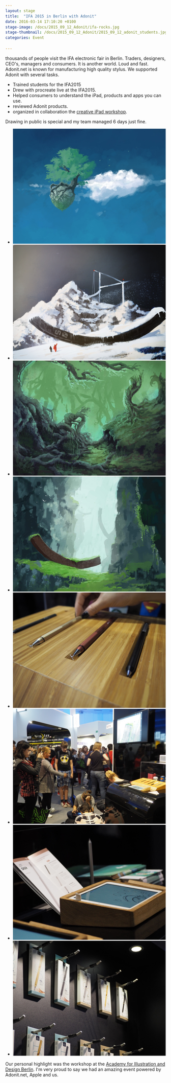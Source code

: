 ```yaml
---
layout: stage
title:  "IFA 2015 in Berlin with Adonit"
date: 2016-03-14 17:10:20 +0100
stage-image: /docs/2015_09_12_Adonit/ifa-rocks.jpg
stage-thumbnail: /docs/2015_09_12_Adonit/2015_09_12_adonit_students.jpg
categories: Event

---
```


thousands of people visit the IFA electronic fair in Berlin. Traders, designers, CEO's, managers and consumers. It is another world. Loud and fast. Adonit.net is known for manufacturing high quality stylus. We supported Adonit with several tasks.

* Trained students for the IFA2015
* Drew with procreate live at the IFA2015.
* Helped consumers to understand the iPad, products and apps you can use.
* reviewed Adonit products.
* organized in collaboration the <a href="/workshop/2015/08/13/organizing-a-creative-ipad-workshop.html">creative iPad workshop</a>.


Drawing in public is special and my team managed 6 days just fine.

<ul class="gallery grid">
<li><img class="gallery" src="/docs/2015_09_12_Adonit/thumb_IMG_2741_1024.jpg" /></li>
<li><img class="gallery" src="/docs/2015_09_12_Adonit/21285957461_e0b849f946_k.jpg" /></li>
<li><img class="gallery" src="/docs/2015_09_12_Adonit/21291259651_838b5f4955_k.jpg" /></li>
<li><img class="gallery" src="/docs/2015_09_12_Adonit/ifa-rocks.jpg" /></li>
<li><img class="gallery" src="/docs/2015_09_12_Adonit/thumb_P9040042_1024.jpg" /></li>

<li><img class="gallery" src="/docs/2015_09_12_Adonit/thumb_P9040078_1024.jpg" /></li>
<li><img class="gallery" src="/docs/2015_09_12_Adonit/thumb_P9070124_1024.jpg" /></li>
<li><img class="gallery" src="/docs/2015_09_12_Adonit/thumb_P9070126_1024.jpg" /></li>
</ul>

Our personal highlight was the workshop at the <a href="http://aidberlin.de">Academy for Illustration and Design Berlin</a>. I'm very proud to say we had an amazing event powered by Adonit.net, Apple and us.
